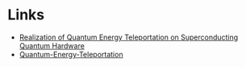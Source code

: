 # Links
* [Realization of Quantum Energy Teleportation on Superconducting Quantum Hardware](https://arxiv.org/abs/2301.02666)
* [Quantum-Energy-Teleportation](https://github.com/IKEDAKAZUKI/Quantum-Energy-Teleportation)
